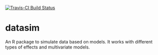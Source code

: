 [![Travis-CI Build Status](https://travis-ci.org/ErickChacon/datasim.svg?branch=master)](https://travis-ci.org/ErickChacon/datasim)

# datasim
An R package to simulate data based on models. It works with different types of effects and multivariate models.
